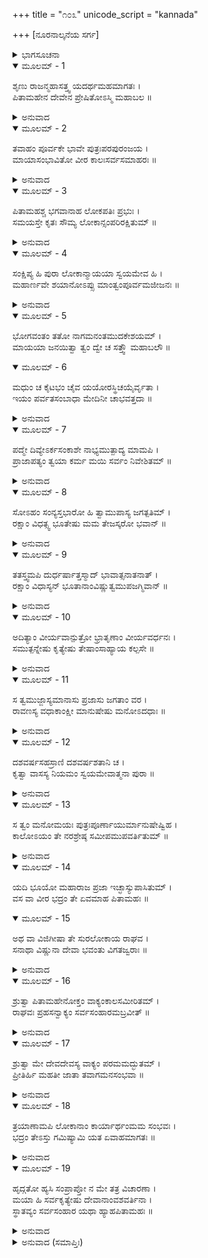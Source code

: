 +++
title = "೧೦೩"
unicode_script = "kannada"

+++
[ನೂರನಾಲ್ಕನೆಯ ಸರ್ಗ]



<details><summary>ಭಾಗಸೂಚನಾ</summary>

ಕಾಲ ಪುರುಷನು ಬ್ರಹ್ಮದೇವರ ಸಂದೇಶ ಶ್ರೀರಾಮನಿಗೆ ತಿಳಿಸುವುದು, ಶ್ರೀರಾಮನು ಅದನ್ನು ಅಂಗೀಕರಿಸಿದುದು
</details>

<details open><summary>ಮೂಲಮ್ - 1</summary>

ಶೃಣು ರಾಜನ್ಮಹಾಸತ್ತ್ವ ಯದರ್ಥಮಹಮಾಗತಃ ।  
ಪಿತಾಮಹೇನ ದೇವೇನ ಪ್ರೇಷಿತೋಽಸ್ಮಿ ಮಹಾಬಲ ॥
</details>

<details><summary>ಅನುವಾದ</summary>

ಮಹಾಬಲೀ ಮಹಾನ್ ಸತ್ತ್ವಶಾಲೀ ಮಹಾರಾಜಾ! ಪಿತಾಮಹ ಭಗವಾನ್ ಬ್ರಹ್ಮದೇವರು ಯಾವ ಉದ್ದೇಶದಿಂದ ನನ್ನನ್ನು ಇಲ್ಲಿ ಕಳಿಸಿರುವರೋ, ಯಾತಕ್ಕಾಗಿ ನಾನು ಬಂದಿರುವೆನೋ, ಅದೆಲ್ಲವನ್ನು ತಿಳಿಸುವೆನು; ಕೇಳು.॥1॥
</details>

<details open><summary>ಮೂಲಮ್ - 2</summary>

ತವಾಹಂ ಪೂರ್ವಕೇ ಭಾವೇ ಪುತ್ರಃಪರಪುರಂಜಯ ।  
ಮಾಯಾಸಂಭಾವಿತೋ ವೀರ ಕಾಲಃಸರ್ವಸಮಾಹರಃ ॥
</details>

<details><summary>ಅನುವಾದ</summary>

ಶತ್ರುನಗರಗಳನ್ನು ಜಯಿಸುವ ವೀರನೇ! ಹಿಂದೆ ಹಿರಣ್ಯಗರ್ಭದ ಉತ್ಪತ್ತಿಯ ಸಮಯ ನಾನು ಮಾಯೆಯ ಮೂಲಕ ನಿನ್ನಿಂದಲೇ ಉತ್ಪನ್ನನಾಗಿದ್ದೆ. ಅದಕ್ಕಾಗಿ ನಿಮ್ಮ ಪುತ್ರನೇ ಆಗಿದ್ದೇನೆ. ನನ್ನನ್ನು ಸರ್ವಸಂಹಾರಕಾರೀ ಕಾಲನೆಂದು ಹೇಳುತ್ತಾರೆ.॥2॥
</details>

<details open><summary>ಮೂಲಮ್ - 3</summary>

ಪಿತಾಮಹಶ್ಚ ಭಗವಾನಾಹ ಲೋಕಪತಿಃ ಪ್ರಭುಃ ।  
ಸಮಯಸ್ತೇ ಕೃತಃ ಸೌಮ್ಯ ಲೋಕಾನ್ಸಂಪರಿರಕ್ಷಿತುಮ್ ॥
</details>

<details><summary>ಅನುವಾದ</summary>

ಲೋಕನಾಥ ಪ್ರಭು ಭಗವಾನ್ ಪಿತಾಮಹನು ಬ್ರಹ್ಮದೇವರು ಹೇಳಿದರು - ‘ಸೌಮ್ಯ! ಲೋಕಗಳನ್ನು ರಕ್ಷಿಸಲು ನೀನು ಮಾಡಿದ ಪ್ರತಿಜ್ಞೆಯು ಪೂರ್ಣಗೊಂಡಿದೆ’.॥3॥
</details>

<details open><summary>ಮೂಲಮ್ - 4</summary>

ಸಂಕ್ಷಿಪ್ಯ ಹಿ ಪುರಾ ಲೋಕಾನ್ಮಾಯಯಾ ಸ್ವಯಮೇವ ಹಿ ।  
ಮಹಾರ್ಣವೇ ಶಯಾನೋಽಪ್ಸು ಮಾಂತ್ವಂಪೂರ್ವಮಜೀಜನಃ ॥
</details>

<details><summary>ಅನುವಾದ</summary>

ಹಿಂದೆ ಸಮಸ್ತ ಲೋಕಗಳನ್ನು ಮಾಯೆಯ ಮೂಲಕ ತನ್ನಲ್ಲೇ ಲೀನಗೊಳಿಸಿಕೊಂಡು ನೀನು ಸಮುದ್ರಜಲದಲ್ಲಿ ಶಯನ ಮಾಡಿದ್ದೆ. ಮತ್ತೆ ಈ ಸೃಷ್ಟಿಯ ಪ್ರಾರಂಭದಲ್ಲಿ ಮೊಟ್ಟ ಮೊದಲಿಗೆ ನನ್ನನ್ನು ಸೃಷ್ಟಿಸಿದೆ.॥4॥
</details>

<details open><summary>ಮೂಲಮ್ - 5</summary>

ಭೋಗವಂತಂ ತತೋ ನಾಗಮನಂತಮುದಕೇಶಯಮ್ ।  
ಮಾಯಯಾ ಜನಯಿತ್ವಾ ತ್ವಂ ದ್ವೇ ಚ ಸತ್ತ್ವೌ ಮಹಾಬಲೌ ॥
</details>

<details open><summary>ಮೂಲಮ್ - 6</summary>

ಮಧುಂ ಚ ಕೈಟಭಂ ಚೈವ ಯಯೋರಸ್ಥಿಚಯೈರ್ವೃತಾ ।  
ಇಯಂ ಪರ್ವತಸಂಬಾಧಾ ಮೇದಿನೀ ಚಾಭವತ್ತದಾ ॥
</details>

<details><summary>ಅನುವಾದ</summary>

ಅನಂತರ ವಿಶಾಲ ಹೆಡೆ ಮತ್ತು ಶರೀರದಿಂದ ಕೂಡಿ ಜಲದಲ್ಲಿ ಶಯನ ಮಾಡುವ ಅನಂತ ಸಂಜ್ಞಕ ನಾಗನನ್ನು ಮಾಯೆಯಿಂದ ಪ್ರಕಟಗೊಳಿಸಿ ನೀನು ಎರಡು ಮಹಾಬಲಿ ಜೀವಿಗಳಿಗೆ ಜನ್ಮನೀಡಿದೆ. ಅವರ ಹೆಸರು ಮಧು ಮತ್ತು ಕೈಟಭ ಎಂದಿತ್ತು; ಇವರ ಅಸ್ತಿ ಸಮೂಹಗಳಿಂದ ತುಂಬಿದ ಈ ಪರ್ವತಸಹಿತ ಪೃಥಿವಿಯು ತತ್ಕಾಲ ಪ್ರಕಟಗೊಂಡಿತು. ಅದು ಮೇದಿನೀ ಎಂದೆನಿಸಿತು.॥5-6॥
</details>

<details open><summary>ಮೂಲಮ್ - 7</summary>

ಪದ್ಮೇ ದಿವ್ಯೇಽರ್ಕಸಂಕಾಶೇ ನಾಭ್ಯಮುತ್ಪಾದ್ಯ ಮಾಮಪಿ ।  
ಪ್ರಾಜಾಪತ್ಯಂ ತ್ವಯಾ ಕರ್ಮ ಮಯಿ ಸರ್ವಂ ನಿವೇಶಿತಮ್ ॥
</details>

<details><summary>ಅನುವಾದ</summary>

ನಿನ್ನ ನಾಭಿಯಿಂದ ಸೂರ್ಯನಂತಹ ತೇಜಸ್ವೀ ದಿವ್ಯ ಕಮಲ ಪ್ರಕಟವಾಯಿತು. ಅದರಲ್ಲಿ ನೀನು ನನ್ನನ್ನು ಉತ್ಪನ್ನ ಮಾಡಿದೆ ಮತ್ತು ಪ್ರಜೆಯನ್ನು ಸೃಷ್ಟಿಸುವ ಕಾರ್ಯವನ್ನು ನನಗೆ ಒಪ್ಪಿಸಿದೆ.॥7॥
</details>

<details open><summary>ಮೂಲಮ್ - 8</summary>

ಸೋಽಹಂ ಸಂನ್ಯಸ್ತಭಾರೋ ಹಿ ತ್ವಾಮುಪಾಸ್ಯ ಜಗತ್ಪತಿಮ್ ।  
ರಕ್ಷಾಂ ವಿಧತ್ಸ್ವ ಭೂತೇಷು ಮಮ ತೇಜಸ್ಕರೋ ಭವಾನ್ ॥
</details>

<details><summary>ಅನುವಾದ</summary>

ನನ್ನ ಮೇಲೆ ಈ ಭಾರ ಇರಿಸಿದಾಗ ನಾನು ಜಗದೀಶ್ವರನಾದ ನಿನ್ನನ್ನು ಉಪಾಸನೆ ಮಾಡಿದೆ. ಪ್ರಭೋ! ನೀನೇ ಸಮಸ್ತ ಪ್ರಾಣಿಗಳಲ್ಲಿ ಇದ್ದು ಅವನ್ನು ರಕ್ಷಿಸು; ಏಕೆಂದರೆ ನೀನೇ ನನಗೆ ಜ್ಞಾನ-ಕ್ರಿಯಾಶಕ್ತಿ ಕೊಟ್ಟಿರುವವನು.॥8॥
</details>

<details open><summary>ಮೂಲಮ್ - 9</summary>

ತತಸ್ತ್ವಮಪಿ ದುರ್ಧರ್ಷಾತ್ತಸ್ಮಾದ್ ಭಾವಾತ್ಸನಾತನಾತ್ ।  
ರಕ್ಷಾಂ ವಿಧಾಸ್ಯನ್ ಭೂತಾನಾಂವಿಷ್ಣುತ್ವಮುಪಜಗ್ಮಿವಾನ್ ॥
</details>

<details><summary>ಅನುವಾದ</summary>

ಆಗ ನನ್ನ ವಿನಂತಿಯನ್ನು ಸ್ವೀಕರಿಸಿ ಪ್ರಾಣಿಗಳ ರಕ್ಷಣೆಗಾಗಿ ಅಪ್ರಮೇಯ ಸನಾತನ ಪುರುಷರೂಪದಿಂದ ಜದತ್ಪಾಲಕ ವಿಷ್ಣುರೂಪದಿಂದ ನೀನು ಪ್ರಕಟಗೊಂಡೆ.॥9॥
</details>

<details open><summary>ಮೂಲಮ್ - 10</summary>

ಅದಿತ್ಯಾಂ ವೀರ್ಯವಾನ್ಪುತ್ರೋ ಭ್ರಾತೃಣಾಂ ವೀರ್ಯವರ್ಧನಃ ।  
ಸಮುತ್ಪನ್ನೇಷು ಕೃತ್ಯೇಷು ತೇಷಾಂಸಾಹ್ಯಾಯ ಕಲ್ಪಸೇ ॥
</details>

<details><summary>ಅನುವಾದ</summary>

ಮತ್ತೆ ನೀನೇ ಅದಿತಿಯ ಗರ್ಭದಿಂದ ಪರಮ ಪರಾಕ್ರಮಿ ವಾಮನರೂಪದಿಂದ ಅವತರಿಸಿದೆ. ಆಗಿನಿಂದ ನೀನು ತನ್ನ ಸಹೋದರನಾದ ಇಂದ್ರಾದಿ ದೇವತೆಗಳ ಶಕ್ತಿಯನ್ನು ಹೆಚ್ಚಿಸುತ್ತಾ, ಆವಶ್ಯಕತೆ ಬಿದ್ದಾಗ ಅವರ ರಕ್ಷಣೆಗಾಗಿ ತೊಡಗಿರುವೆ.॥10॥
</details>

<details open><summary>ಮೂಲಮ್ - 11</summary>

ಸ ತ್ವಮುಜ್ಜಾಸ್ಯಮಾನಾಸು ಪ್ರಜಾಸು ಜಗತಾಂ ವರ ।  
ರಾವಣಸ್ಯ ವಧಾಕಾಂಕ್ಷೀ ಮಾನುಷೇಷು ಮನೋಽದಧಾಃ ॥
</details>

<details><summary>ಅನುವಾದ</summary>

ಜಗದೀಶ್ವರ! ರಾವಣನಿಂದ ಪ್ರಜೆಯ ವಿನಾಶವಾಗ ತೊಡಗಿದಾಗ, ನೀನು ಆ ನಿಶಾಚರನನ್ನು ವಧಿಸುವ ಇಚ್ಛೆಯಿಂದ ಮನುಷ್ಯ ಶರೀರದಲ್ಲಿ ಅವತರಿಸಲು ನಿಶ್ಚಯ ಮಾಡಿದೆ.॥11॥
</details>

<details open><summary>ಮೂಲಮ್ - 12</summary>

ದಶವರ್ಷಸಹಸ್ರಾಣಿ  ದಶವರ್ಷಶತಾನಿ  ಚ ।  
ಕೃತ್ವಾ ವಾಸಸ್ಯ ನಿಯಮಂ ಸ್ವಯಮೇವಾತ್ಮನಾ ಪುರಾ ॥
</details>

<details><summary>ಅನುವಾದ</summary>

ಸ್ವತಃ ನೀನೇ ಹನ್ನೊಂದು ಸಾವಿರ ವರ್ಷಗಳವರೆಗೆ ಮರ್ತ್ಯಲೋಕದಲ್ಲಿ ವಾಸಿಸುವ ಅವಧಿ ನಿಶ್ಚಯಿಸಿದ್ದೆ.॥12॥
</details>

<details open><summary>ಮೂಲಮ್ - 13</summary>

ಸ ತ್ವಂ ಮನೋಮಯಃ ಪುತ್ರಃಪೂರ್ಣಾಯುರ್ಮಾನುಷೇಷ್ವಿಹ ।  
ಕಾಲೋಽಯಂ ತೇ ನರಶ್ರೇಷ್ಠ ಸಮೀಪಮುಪವರ್ತಿತುಮ್ ॥
</details>

<details><summary>ಅನುವಾದ</summary>

ನರಶ್ರೇಷ್ಠನೇ! ನೀನು ಮನುಷ್ಯಲೋಕದಲ್ಲಿ ತನ್ನ ಸಂಕಲ್ಪದಿಂದಲೇ ಯಾರದೋ ಪುತ್ರರೂಪದಿಂದ ಪ್ರಕಟನಾಗಿರುವೆ. ಈ ಅವತಾರದಲ್ಲಿ ನೀನು ನಿಶ್ಚಯಿಸಿದ ಅವಧಿ ಪೂರ್ಣವಾಗಿದೆ. ಆದ್ದರಿಂದ ಈಗ ನಿನಗೆ ನಮ್ಮ ಲೋಕಗಳಿಗೆ ಬರುವ ಸಮಯ ಬಂದಿದೆ.॥13॥
</details>

<details open><summary>ಮೂಲಮ್ - 14</summary>

ಯದಿ ಭೂಯೋ ಮಹಾರಾಜ ಪ್ರಜಾ ಇಚ್ಛಾಸ್ಯುಪಾಸಿತುಮ್ ।  
ವಸ ವಾ ವೀರ ಭದ್ರಂ ತೇ ಏವಮಾಹ ಪಿತಾಮಹಃ ॥
</details>

<details open><summary>ಮೂಲಮ್ - 15</summary>

ಅಥ ವಾ ವಿಜಿಗೀಷಾ ತೇ ಸುರಲೋಕಾಯ ರಾಘವ ।  
ಸನಾಥಾ ವಿಷ್ಣುನಾ ದೇವಾ ಭವಂತು ವಿಗತಜ್ವರಾಃ ॥
</details>

<details><summary>ಅನುವಾದ</summary>

ವೀರ ಮಹಾರಾಜಾ! ಇನ್ನೂ ಹೆಚ್ಚು ಕಾಲದವರೆಗೆ ಇಲ್ಲೇ ಇದ್ದು ಪ್ರಜೆಗಳನ್ನು ಪಾಲಿಸುವ ಇಚ್ಛೆ ಇದ್ದರೆ ನೀನು ಇರಬಲ್ಲೆ. ನಿನಗೆ ಮಂಗಳವಾಗಲಿ. ರಘುನಂದನ! ಅಥವಾ ಪರಮಧಾಮಕ್ಕೆ ಆಗಮಿಸುವ ವಿಚಾರವಿದ್ದರೆ ಅವಶ್ಯವಾಗಿ ಬಂದು ಬಿಡು. ನೀನು ವಿಷ್ಣುವಾಗಿ ಸ್ವಧಾಮದಲ್ಲಿ ಪ್ರತಿಷ್ಠಿತನಾದ ಮೇಲೆ ಸಮಸ್ತ ದೇವತೆಗಳು ಸನಾಥರಾಗಿ, ನಿಶ್ಚಿಂತರಾಗುವರು; ಮುಂತಾಗಿ ಪಿತಾಮಹರು ಹೇಳಿರುವರು.॥14-15॥
</details>

<details open><summary>ಮೂಲಮ್ - 16</summary>

ಶ್ರುತ್ವಾ ಪಿತಾಮಹೇನೋಕ್ತಂ ವಾಕ್ಯಂಕಾಲಸಮೀರಿತಮ್ ।  
ರಾಘವಃ ಪ್ರಹಸನ್ವಾಕ್ಯಂ ಸರ್ವಸಂಹಾರಮಬ್ರವೀತ್ ॥
</details>

<details><summary>ಅನುವಾದ</summary>

ಕಾಲನು ಹೇಳಿದ ಪಿತಾಮಹ ಬ್ರಹ್ಮನ ಸಂದೇಶವನ್ನು ಕೇಳಿ ಶ್ರೀರಘುನಾಥನು ನಗುತ್ತಾ ಆ ಸರ್ವಸಂಹಾರಕಾರೀ ಕಾಲನಲ್ಲಿ ಹೇಳಿದನು.॥16॥
</details>

<details open><summary>ಮೂಲಮ್ - 17</summary>

ಶ್ರುತ್ವಾ ಮೇ ದೇವದೇವಸ್ಯ ವಾಕ್ಯಂ ಪರಮಮದ್ಭುತಮ್ ।  
ಪ್ರೀತಿರ್ಹಿ ಮಹತೀ ಜಾತಾ ತವಾಗಮನಸಂಭವಾ ॥
</details>

<details><summary>ಅನುವಾದ</summary>

ಕಾಲನೇ! ದೇವಾಧಿದೇವ ಬ್ರಹ್ಮದೇವರ ಈ ಪರಮಾದ್ಭುತ ಮಾತನ್ನು ಕೇಳಲು ಸಿಕ್ಕಿತು; ಅದಕ್ಕಾಗಿ ನೀನು ಬಂದಿರುವುದ ರಿಂದ ನನಗೆ ಬಹಳ ಪ್ರಸನ್ನತೆ ಉಂಟಾಗಿದೆ.॥17॥
</details>

<details open><summary>ಮೂಲಮ್ - 18</summary>

ತ್ರಯಾಣಾಮಪಿ ಲೋಕಾನಾಂ ಕಾರ್ಯಾರ್ಥಂಮಮ ಸಂಭವಃ ।  
ಭದ್ರಂ ತೇಽಸ್ತು ಗಮಿಷ್ಯಾಮಿ ಯತ ಏವಾಹಮಾಗತಃ ॥
</details>

<details><summary>ಅನುವಾದ</summary>

ಮೂರು ಲೋಕಗಳ ಪ್ರಯೋಜನದ ಸಿದ್ಧಿಗಾಗಿಯೇ ನನ್ನ ಈ ಅವತಾರವಾಗಿತ್ತು, ಆ ಉದ್ದೇಶ ಈಗ ಪೂರ್ಣವಾಯಿತು; ಅದಕ್ಕಾಗಿ ನಿನಗೆ ಮಂಗಳವಾಗಲೀ. ಈಗ ನಾನು ಎಲ್ಲಿಂದ ಬಂದೆನೋ ಅಲ್ಲಿಗೇ ಹೋಗುವೆನು.॥18॥
</details>

<details open><summary>ಮೂಲಮ್ - 19</summary>

ಹೃದ್ಗತೋ ಹ್ಯಸಿ ಸಂಪ್ರಾಪ್ತೋ ನ ಮೇ ತತ್ರ ವಿಚಾರಣಾ ।  
ಮಯಾ ಹಿ ಸರ್ವಕೃತ್ಯೇಷು ದೇವಾನಾಂವಶವರ್ತಿನಾ ।  
ಸ್ಥಾತವ್ಯಂ ಸರ್ವಸಂಹಾರ ಯಥಾ ಹ್ಯಾಹಪಿತಾಮಹಃ ॥
</details>

<details><summary>ಅನುವಾದ</summary>

ಕಾಲನೇ! ನಾನು ಮನಸ್ಸಿನಲ್ಲೇ ನಿನ್ನನ್ನು ಚಿಂತಿಸಿದ್ದೆ. ಅದಕ್ಕನುಸಾರ ನೀನು ಇಲ್ಲಿಗೆ ಬಂದಿರುವೆ. ಆದ್ದರಿಂದ ಈ ವಿಷಯದಲ್ಲಿ ನನ್ನ ಮನಸ್ಸಿನಲ್ಲಿ ಯಾವುದೇ ವಿಚಾರವಿಲ್ಲ. ಸರ್ವಸಂಹಾರ ಕಾಲನೇ! ಪಿತಾಮಹರು ಹೇಳಿದಂತೆಯೇ ನಾನು ಎಲ್ಲ ಕಾರ್ಯಗಳಲ್ಲಿ ಸದಾ ದೇವತೆಗಳ ವಶವರ್ತಿಯಾಗಿಯೇ ಇರಬೇಕು.॥19॥
</details>

<details><summary>ಅನುವಾದ (ಸಮಾಪ್ತಿಃ)</summary>

ಶ್ರೀವಾಲ್ಮೀಕಿ ವಿರಚಿತ ಆರ್ಷರಾಮಾಯಣ ಆದಿಕಾವ್ಯದ ಉತ್ತರ ಕಾಂಡದಲ್ಲಿ ನೂರನಾಲ್ಕನೆಯ ಸರ್ಗ ಪೂರ್ಣವಾಯಿತು. ॥104॥
</details>
